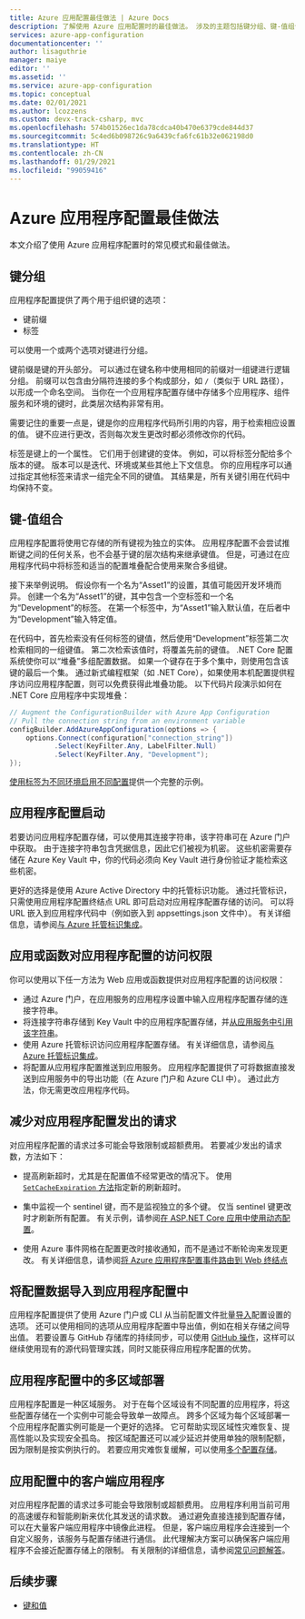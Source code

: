 ```yaml
---
title: Azure 应用配置最佳做法 | Azure Docs
description: 了解使用 Azure 应用配置时的最佳做法。 涉及的主题包括键分组、键-值组合、应用配置启动，等等。
services: azure-app-configuration
documentationcenter: ''
author: lisaguthrie
manager: maiye
editor: ''
ms.assetid: ''
ms.service: azure-app-configuration
ms.topic: conceptual
ms.date: 02/01/2021
ms.author: lcozzens
ms.custom: devx-track-csharp, mvc
ms.openlocfilehash: 574b01526ec1da78cdca40b470e6379cde844d37
ms.sourcegitcommit: 5c4ed6b098726c9a6439cfa6fc61b32e062198d0
ms.translationtype: HT
ms.contentlocale: zh-CN
ms.lasthandoff: 01/29/2021
ms.locfileid: "99059416"
---
```

# <a name="azure-app-configuration-best-practices"></a>Azure 应用程序配置最佳做法

本文介绍了使用 Azure 应用程序配置时的常见模式和最佳做法。

## <a name="key-groupings"></a>键分组

应用程序配置提供了两个用于组织键的选项：

* 键前缀
* 标签

可以使用一个或两个选项对键进行分组。

键前缀是键的开头部分。 可以通过在键名称中使用相同的前缀对一组键进行逻辑分组。 前缀可以包含由分隔符连接的多个构成部分，如 `/`（类似于 URL 路径），以形成一个命名空间。 当你在一个应用程序配置存储中存储多个应用程序、组件服务和环境的键时，此类层次结构非常有用。

需要记住的重要一点是，键是你的应用程序代码所引用的内容，用于检索相应设置的值。 键不应进行更改，否则每次发生更改时都必须修改你的代码。

标签是键上的一个属性。 它们用于创建键的变体。 例如，可以将标签分配给多个版本的键。 版本可以是迭代、环境或某些其他上下文信息。 你的应用程序可以通过指定其他标签来请求一组完全不同的键值。 其结果是，所有关键引用在代码中均保持不变。

## <a name="key-value-compositions"></a>键-值组合

应用程序配置将使用它存储的所有键视为独立的实体。 应用程序配置不会尝试推断键之间的任何关系，也不会基于键的层次结构来继承键值。 但是，可通过在应用程序代码中将标签和适当的配置堆叠配合使用来聚合多组键。

接下来举例说明。 假设你有一个名为“Asset1”的设置，其值可能因开发环境而异。 创建一个名为“Asset1”的键，其中包含一个空标签和一个名为“Development”的标签。 在第一个标签中，为“Asset1”输入默认值，在后者中为“Development”输入特定值。

在代码中，首先检索没有任何标签的键值，然后使用“Development”标签第二次检索相同的一组键值。 第二次检索该值时，将覆盖先前的键值。 .NET Core 配置系统使你可以“堆叠”多组配置数据。 如果一个键存在于多个集中，则使用包含该键的最后一个集。 通过新式编程框架（如 .NET Core），如果使用本机配置提供程序访问应用程序配置，则可以免费获得此堆叠功能。 以下代码片段演示如何在 .NET Core 应用程序中实现堆叠：

```csharp
// Augment the ConfigurationBuilder with Azure App Configuration
// Pull the connection string from an environment variable
configBuilder.AddAzureAppConfiguration(options => {
    options.Connect(configuration["connection_string"])
           .Select(KeyFilter.Any, LabelFilter.Null)
           .Select(KeyFilter.Any, "Development");
});
```

[使用标签为不同环境启用不同配置](./howto-labels-aspnet-core.md)提供一个完整的示例。

## <a name="app-configuration-bootstrap"></a>应用程序配置启动

若要访问应用程序配置存储，可以使用其连接字符串，该字符串可在 Azure 门户中获取。 由于连接字符串包含凭据信息，因此它们被视为机密。 这些机密需要存储在 Azure Key Vault 中，你的代码必须向 Key Vault 进行身份验证才能检索这些机密。

更好的选择是使用 Azure Active Directory 中的托管标识功能。 通过托管标识，只需使用应用程序配置终结点 URL 即可启动对应用程序配置存储的访问。 可以将 URL 嵌入到应用程序代码中（例如嵌入到 appsettings.json 文件中）。 有关详细信息，请参阅[与 Azure 托管标识集成](howto-integrate-azure-managed-service-identity.md)。

## <a name="app-or-function-access-to-app-configuration"></a>应用或函数对应用程序配置的访问权限

你可以使用以下任一方法为 Web 应用或函数提供对应用程序配置的访问权限：

* 通过 Azure 门户，在应用服务的应用程序设置中输入应用程序配置存储的连接字符串。
* 将连接字符串存储到 Key Vault 中的应用程序配置存储，并[从应用服务中引用该字符串](../app-service/app-service-key-vault-references.md)。
* 使用 Azure 托管标识访问应用程序配置存储。 有关详细信息，请参阅[与 Azure 托管标识集成](howto-integrate-azure-managed-service-identity.md)。
* 将配置从应用程序配置推送到应用服务。 应用程序配置提供了可将数据直接发送到应用服务中的导出功能（在 Azure 门户和 Azure CLI 中）。 通过此方法，你无需更改应用程序代码。

## <a name="reduce-requests-made-to-app-configuration"></a>减少对应用程序配置发出的请求

对应用程序配置的请求过多可能会导致限制或超额费用。 若要减少发出的请求数，方法如下：

* 提高刷新超时，尤其是在配置值不经常更改的情况下。 使用 [`SetCacheExpiration` 方法](https://docs.microsoft.com/dotnet/api/microsoft.extensions.configuration.azureappconfiguration.azureappconfigurationrefreshoptions.setcacheexpiration)指定新的刷新超时。

* 集中监视一个 sentinel 键，而不是监视独立的多个键。 仅当 sentinel 键更改时才刷新所有配置。 有关示例，请参阅[在 ASP.NET Core 应用中使用动态配置](enable-dynamic-configuration-aspnet-core.md)。

* 使用 Azure 事件网格在配置更改时接收通知，而不是通过不断轮询来发现更改。 有关详细信息，请参阅[将 Azure 应用程序配置事件路由到 Web 终结点](./howto-app-configuration-event.md)

## <a name="importing-configuration-data-into-app-configuration"></a>将配置数据导入到应用程序配置中

应用程序配置提供了使用 Azure 门户或 CLI 从当前配置文件批量[导入](./howto-import-export-data.md)配置设置的选项。 还可以使用相同的选项从应用程序配置中导出值，例如在相关存储之间导出值。 若要设置与 GitHub 存储库的持续同步，可以使用 [GitHub 操作](./concept-github-action.md)，这样可以继续使用现有的源代码管理实践，同时又能获得应用程序配置的优势。

## <a name="multi-region-deployment-in-app-configuration"></a>应用程序配置中的多区域部署

应用程序配置是一种区域服务。 对于在每个区域设有不同配置的应用程序，将这些配置存储在一个实例中可能会导致单一故障点。 跨多个区域为每个区域部署一个应用程序配置实例可能是一个更好的选择。 它可帮助实现区域性灾难恢复、提高性能以及实现安全孤岛。 按区域配置还可以减少延迟并使用单独的限制配额，因为限制是按实例执行的。 若要应用灾难恢复缓解，可以使用[多个配置存储](./concept-disaster-recovery.md)。 

## <a name="client-applications-in-app-configuration"></a>应用配置中的客户端应用程序 

对应用程序配置的请求过多可能会导致限制或超额费用。 应用程序利用当前可用的高速缓存和智能刷新来优化其发送的请求数。 通过避免直接连接到配置存储，可以在大量客户端应用程序中镜像此进程。 但是，客户端应用程序会连接到一个自定义服务，该服务与配置存储进行通信。 此代理解决方案可以确保客户端应用程序不会接近配置存储上的限制。 有关限制的详细信息，请参阅[常见问题解答](./faq.md#are-there-any-limits-on-the-number-of-requests-made-to-app-configuration)。  

## <a name="next-steps"></a>后续步骤

* [键和值](./concept-key-value.md)
